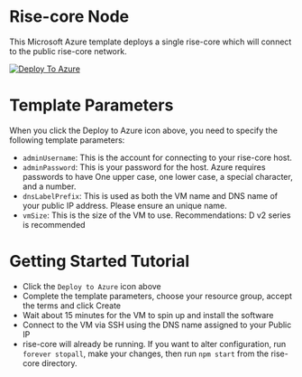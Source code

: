 # Rise-core Node

This Microsoft Azure template deploys a single rise-core which will connect to the public rise-core network.

[![Deploy To Azure](http://azuredeploy.net/deploybutton.png)](https://portal.azure.com/#create/Microsoft.Template/uri/https://bitbucket.org/risevisionfoundation/rise-installers/raw/49d41cb75fe01c59cbe79d220500def349f376cd/azureInstaller/azuredeploy.json)

# Template Parameters

When you click the Deploy to Azure icon above, you need to specify the following template parameters:

* `adminUsername`: This is the account for connecting to your rise-core host.
* `adminPassword`: This is your password for the host.  Azure requires passwords to have One upper case, one lower case, a special character, and a number.
* `dnsLabelPrefix`: This is used as both the VM name and DNS name of your public IP address.  Please ensure an unique name.
* `vmSize`: This is the size of the VM to use.  Recommendations: D v2 series is recommended

# Getting Started Tutorial

* Click the `Deploy to Azure` icon above
* Complete the template parameters, choose your resource group, accept the terms and click Create
* Wait about 15 minutes for the VM to spin up and install the software
* Connect to the VM via SSH using the DNS name assigned to your Public IP
* rise-core will already be running. If you want to alter configuration, run ```forever stopall```, make your changes, then run ```npm start``` from the rise-core directory.